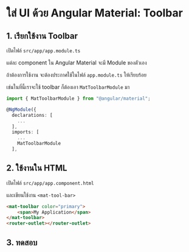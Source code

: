 
# ใส่ UI ด้วย Angular Material: Toolbar

## 1. เรียกใช้งาน Toolbar

เปิดไฟล์ `src/app/app.module.ts`

แต่ละ component ใน Angular Material จะมี Module ของตัวเอง 

ถ้าต้องการใช้งาน จะต้องประกาศใช้ในไฟล์ `app.module.ts` ให้เรียบร้อย 

เช่นในที่นี้เราจะใช้ toolbar ก็ต้องเอา `MatToolbarModule` มา

```ts
import { MatToolbarModule } from "@angular/material";

@NgModule({
  declarations: [
    ...
  ],
  imports: [
    ...
    MatToolbarModule
  ],
```

## 2. ใช้งานใน HTML 

เปิดไฟล์ `src/app/app.component.html`

และเขียนใช้งาน `<mat-tool-bar>`

```html
<mat-toolbar color="primary">
    <span>My Application</span>
</mat-toolbar>
<router-outlet></router-outlet> 
```

## 3. ทดสอบ